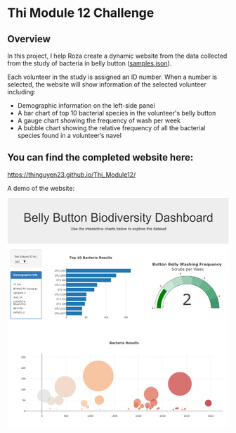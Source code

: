 # Thi Module 12 Challenge
## Overview
In this project, I help Roza create a dynamic website from the data collected from the study of bacteria in belly button ([samples.json](https://github.com/Thinguyen23/Thi_Module12/blob/master/samples.json)).

Each volunteer in the study is assigned an ID number. When a number is selected, the website will show information of the selected volunteer including:
- Demographic information on the left-side panel
- A bar chart of top 10 bacterial species in the volunteer's belly button
- A gauge chart showing the frequency of wash per week
- A bubble chart showing the relative frequency of all the bacterial species found in a volunteer’s navel
 
## You can find the completed website here:
https://thinguyen23.github.io/Thi_Module12/

A demo of the website:

![webpage](https://github.com/Thinguyen23/Thi_Module12/blob/master/webpage.png)
